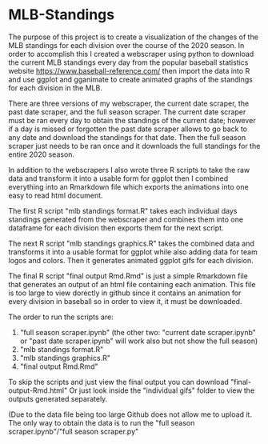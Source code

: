 # MLB-Standings

The purpose of this project is to create a visualization of the changes of the MLB standings for each division over the course of the 2020 season.
In order to accomplish this I created a webscraper using python to download the current MLB standings every day from the popular baseball statistics website https://www.baseball-reference.com/ then import the data into R and use ggplot and gganimate to create animated graphs of the standings for each division in the MLB.

There are three versions of my webscraper, the current date scraper, the past date scraper, and the full season scraper. The current date scraper must be ran every day to obtain the standings of the current date; however if a day is missed or forgotten the past date scraper allows to go back to any date and download the standings for that date. Then the full season scraper just needs to be ran once and it downloads the full standings for the entire 2020 season.

In addition to the webscrapers I also wrote three R scripts to take the raw data and transform it into a usable form for ggplot then I combined everything into an Rmarkdown file which exports the animations into one easy to read html document.

The first R script "mlb standings format.R" takes each individual days standings generated from the webscraper and combines them into one dataframe for each division then exports them for the next script.

The next R script "mlb standings graphics.R" takes the combined data and transforms it into a usable format for ggplot while also adding data for team logos and colors. Then it generates animated ggplot gifs for each division.

The final R script "final output Rmd.Rmd" is just a simple Rmarkdown file that generates an output of an html file containing each animation. This file is too large to view dorectly in github since it contains an animation for every division in baseball so in order to view it, it must be downloaded.

The order to run the scripts are:
1) "full season scraper.ipynb" (the other two: "current date scraper.ipynb" or "past date scraper.ipynb" will work also but not show the full season)
2) "mlb standings format.R"
3) "mlb standings graphics.R"
4) "final output Rmd.Rmd"

To skip the scripts and just view the final output you can download "final-output-Rmd.html"
Or just look inside the "individual gifs" folder to view the outputs generated separately.

(Due to the data file being too large Github does not allow me to upload it. The only way to obtain the data is to run the "full season scraper.ipynb"/"full season scraper.py"
